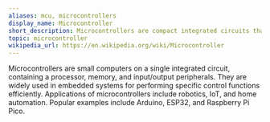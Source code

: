 ```yaml
---
aliases: mcu, microcontrollers
display_name: Microcontroller
short_description: Microcontrollers are compact integrated circuits that control embedded systems.
topic: microcontroller
wikipedia_url: https://en.wikipedia.org/wiki/Microcontroller
---
```

Microcontrollers are small computers on a single integrated circuit, containing a processor, memory, and input/output peripherals. They are widely used in embedded systems for performing specific control functions efficiently. Applications of microcontrollers include robotics, IoT, and home automation. Popular examples include Arduino, ESP32, and Raspberry Pi Pico.
